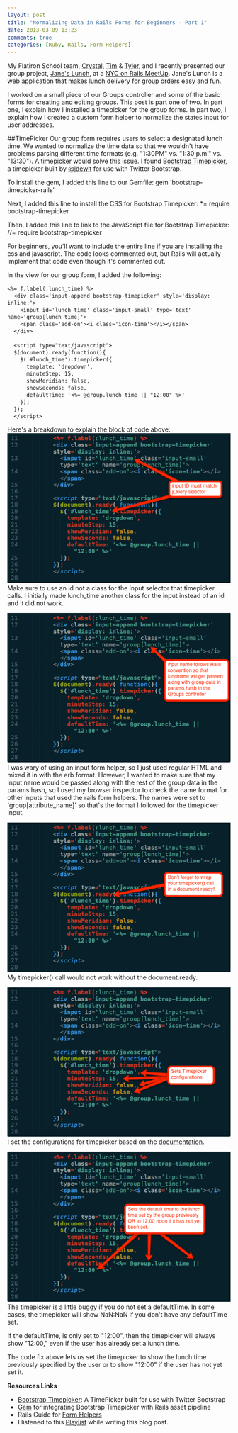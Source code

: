 ```yaml
---
layout: post
title: "Normalizing Data in Rails Forms for Beginners - Part 1"
date: 2013-03-09 13:23
comments: true
categories: [Ruby, Rails, Form Helpers]
---
```


My Flatiron School team, [Crystal](http://twitter.com/ACrystalC), [Tim](http://twitter.com/timspeaking) & [Tyler](http://twitter.com/TylerMDavis), and I recently presented our group project, [Jane's Lunch](http://janeslunch.com), at a [NYC on Rails MeetUp](http://www.meetup.com/nyc-on-rails/). Jane's Lunch is a web application that makes lunch delivery for group orders easy and fun.

I worked on a small piece of our Groups controller and some of the basic forms for creating and editing groups. This post is part one of two. In part one, I explain how I installed a timepicker for the group forms. In part two, I explain how I created a custom form helper to normalize the states input for user addresses.

<!-- more -->

##TimePicker
Our group form requires users to select a designated lunch time. We wanted to normalize the time data so that we wouldn't have problems parsing different time formats (e.g. "1:30PM" vs. "1:30 p.m." vs. "13:30"). A timepicker would solve this issue. I found [Bootstrap Timepicker](http://jdewit.github.com/bootstrap-timepicker/), a timepicker built by [@jdewit](https://github.com/jdewit/bootstrap-timepicker) for use with Twitter Bootstrap.

To install the gem, I added this line to our Gemfile:
    gem 'bootstrap-timepicker-rails'

Next, I added this line to install the CSS for Bootstrap Timepicker:
     *= require bootstrap-timepicker

Then, I added this line to link to the JavaScript file for Bootstrap Timepicker:
    //= require bootstrap-timepicker

For beginners, you'll want to include the entire line if you are installing the css and javascript. The code looks commented out, but Rails will actually implement that code even though it's commented out.

In the view for our group form, I added the following:

    <%= f.label(:lunch_time) %>
      <div class='input-append bootstrap-timepicker' style='display: inline;'>
        <input id='lunch_time' class='input-small' type='text' name='group[lunch_time]'>
        <span class='add-on'><i class='icon-time'></i></span>
      </div>

      <script type="text/javascript">
      $(document).ready(function(){
        $('#lunch_time').timepicker({
          template: 'dropdown',
          minuteStep: 15,
          showMeridian: false,
          showSeconds: false,
          defaultTime: '<%= @group.lunch_time || "12:00" %>'
        });
      });
      </script> 

Here's a breakdown to explain the block of code above:
![Alt text](/images/timepicker-step1.png "Image call example")
Make sure to use an id not a class for the input selector that timepicker calls. I initially made lunch_time another class for the input instead of an id and it did not work.

![Alt text](/images/timepicker-step2.png "Image call example")
I was wary of using an input form helper, so I just used regular HTML and mixed it in with the erb format. However, I wanted to make sure that my input name would be passed along with the rest of the group data in the params hash, so I used my browser inspector to check the name format for other inputs that used the rails form helpers. The names were set to 'group[attribute_name]' so that's the format I followed for the timepicker input.

![Alt text](/images/timepicker-step3.png "Image call example")
My timepicker() call would not work without the document.ready.

![Alt text](/images/timepicker-step4.png "Image call example")
I set the configurations for timepicker based on the [documentation](http://jdewit.github.com/bootstrap-timepicker/).

![Alt text](/images/timepicker-step5.png "Image call example")
The timepicker is a little buggy if you do not set a defaultTime. In some cases, the timepicker will show NaN:NaN if you don't have any defaultTime set. 

If the defaultTime, is only set to "12:00", then the timepicker will always show "12:00," even if the user has already set a lunch time. 

The code fix above lets us set the timepicker to show the lunch time previously specified by the user or to show "12:00" if the user has not yet set it.

**Resources Links**

+ [Bootstrap Timepicker](http://jdewit.github.com/bootstrap-timepicker/): A TimePicker built for use with Twitter Bootstrap
+ [Gem](https://github.com/tispratik/bootstrap-timepicker-rails) for integrating Bootstrap Timepicker with Rails asset pipeline
+ Rails Guide for [Form Helpers](http://guides.rubyonrails.org/form_helpers.html)
+ I listened to this [Playlist](https://soundcloud.com/strangemachinemusic/sets/cool-2013) while writing this blog post.